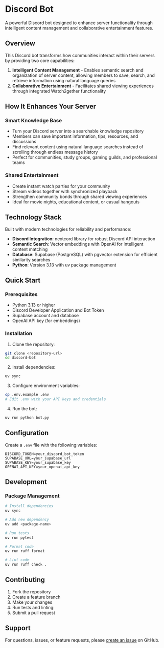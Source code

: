 # Discord Bot

A powerful Discord bot designed to enhance server functionality through intelligent content management and collaborative entertainment features.

## Overview

This Discord bot transforms how communities interact within their servers by providing two core capabilities:

1. **Intelligent Content Management** - Enables semantic search and organization of server content, allowing members to save, search, and retrieve information using natural language queries
2. **Collaborative Entertainment** - Facilitates shared viewing experiences through integrated Watch2gether functionality

## How It Enhances Your Server

### Smart Knowledge Base
- Turn your Discord server into a searchable knowledge repository
- Members can save important information, tips, resources, and discussions
- Find relevant content using natural language searches instead of scrolling through endless message history
- Perfect for communities, study groups, gaming guilds, and professional teams

### Shared Entertainment
- Create instant watch parties for your community
- Stream videos together with synchronized playback
- Strengthen community bonds through shared viewing experiences
- Ideal for movie nights, educational content, or casual hangouts

## Technology Stack

Built with modern technologies for reliability and performance:

- **Discord Integration**: nextcord library for robust Discord API interaction
- **Semantic Search**: Vector embeddings with OpenAI for intelligent content matching
- **Database**: Supabase (PostgreSQL) with pgvector extension for efficient similarity searches
- **Python**: Version 3.13 with uv package management

## Quick Start

### Prerequisites
- Python 3.13 or higher
- Discord Developer Application and Bot Token
- Supabase account and database
- OpenAI API key (for embeddings)

### Installation

1. Clone the repository:
```bash
git clone <repository-url>
cd discord-bot
```

2. Install dependencies:
```bash
uv sync
```

3. Configure environment variables:
```bash
cp .env.example .env
# Edit .env with your API keys and credentials
```

4. Run the bot:
```bash
uv run python bot.py
```

## Configuration

Create a `.env` file with the following variables:
```
DISCORD_TOKEN=your_discord_bot_token
SUPABASE_URL=your_supabase_url
SUPABASE_KEY=your_supabase_key
OPENAI_API_KEY=your_openai_api_key
```

## Development

### Package Management
```bash
# Install dependencies
uv sync

# Add new dependency
uv add <package-name>

# Run tests
uv run pytest

# Format code
uv run ruff format

# Lint code
uv run ruff check .
```

## Contributing

1. Fork the repository
2. Create a feature branch
3. Make your changes
4. Run tests and linting
5. Submit a pull request

## Support

For questions, issues, or feature requests, please [create an issue](link-to-issues) on GitHub.